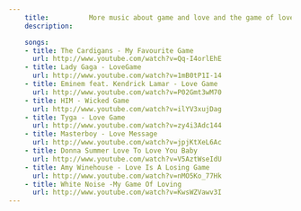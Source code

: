 ```yaml
---
    title:          More music about game and love and the game of love
    description:

    songs:
    - title: The Cardigans - My Favourite Game
      url: http://www.youtube.com/watch?v=Qq-I4orlEhE
    - title: Lady Gaga - LoveGame
      url: http://www.youtube.com/watch?v=1mB0tP1I-14
    - title: Eminem feat. Kendrick Lamar - Love Game
      url: http://www.youtube.com/watch?v=P02Gmt3wM70
    - title: HIM - Wicked Game
      url: http://www.youtube.com/watch?v=ilYV3xujDag
    - title: Tyga - Love Game
      url: http://www.youtube.com/watch?v=zy4i3Adc144
    - title: Masterboy - Love Message
      url: http://www.youtube.com/watch?v=jpjKtXeL6Ac
    - title: Donna Summer Love To Love You Baby
      url: http://www.youtube.com/watch?v=V5AztWseIdU
    - title: Amy Winehouse - Love Is A Losing Game
      url: http://www.youtube.com/watch?v=nMO5Ko_77Hk
    - title: White Noise -My Game Of Loving
      url: http://www.youtube.com/watch?v=KwsWZVawv3I
---
```

